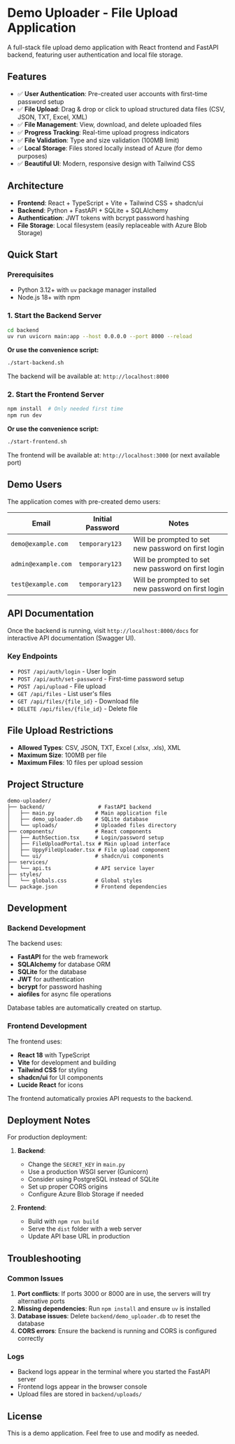 # Demo Uploader - File Upload Application

A full-stack file upload demo application with React frontend and FastAPI backend, featuring user authentication and local file storage.

## Features

- ✅ **User Authentication**: Pre-created user accounts with first-time password setup
- ✅ **File Upload**: Drag & drop or click to upload structured data files (CSV, JSON, TXT, Excel, XML)
- ✅ **File Management**: View, download, and delete uploaded files
- ✅ **Progress Tracking**: Real-time upload progress indicators
- ✅ **File Validation**: Type and size validation (100MB limit)
- ✅ **Local Storage**: Files stored locally instead of Azure (for demo purposes)
- ✅ **Beautiful UI**: Modern, responsive design with Tailwind CSS

## Architecture

- **Frontend**: React + TypeScript + Vite + Tailwind CSS + shadcn/ui
- **Backend**: Python + FastAPI + SQLite + SQLAlchemy
- **Authentication**: JWT tokens with bcrypt password hashing
- **File Storage**: Local filesystem (easily replaceable with Azure Blob Storage)

## Quick Start

### Prerequisites

- Python 3.12+ with `uv` package manager installed
- Node.js 18+ with npm

### 1. Start the Backend Server

```bash
cd backend
uv run uvicorn main:app --host 0.0.0.0 --port 8000 --reload
```

**Or use the convenience script:**
```bash
./start-backend.sh
```

The backend will be available at: `http://localhost:8000`

### 2. Start the Frontend Server

```bash
npm install  # Only needed first time
npm run dev
```

**Or use the convenience script:**
```bash
./start-frontend.sh
```

The frontend will be available at: `http://localhost:3000` (or next available port)

## Demo Users

The application comes with pre-created demo users:

| Email | Initial Password | Notes |
|-------|------------------|-------|
| `demo@example.com` | `temporary123` | Will be prompted to set new password on first login |
| `admin@example.com` | `temporary123` | Will be prompted to set new password on first login |
| `test@example.com` | `temporary123` | Will be prompted to set new password on first login |

## API Documentation

Once the backend is running, visit `http://localhost:8000/docs` for interactive API documentation (Swagger UI).

### Key Endpoints

- `POST /api/auth/login` - User login
- `POST /api/auth/set-password` - First-time password setup
- `POST /api/upload` - File upload
- `GET /api/files` - List user's files
- `GET /api/files/{file_id}` - Download file
- `DELETE /api/files/{file_id}` - Delete file

## File Upload Restrictions

- **Allowed Types**: CSV, JSON, TXT, Excel (.xlsx, .xls), XML
- **Maximum Size**: 100MB per file
- **Maximum Files**: 10 files per upload session

## Project Structure

```
demo-uploader/
├── backend/                 # FastAPI backend
│   ├── main.py             # Main application file
│   ├── demo_uploader.db    # SQLite database
│   └── uploads/            # Uploaded files directory
├── components/             # React components
│   ├── AuthSection.tsx     # Login/password setup
│   ├── FileUploadPortal.tsx # Main upload interface
│   ├── UppyFileUploader.tsx # File upload component
│   └── ui/                 # shadcn/ui components
├── services/
│   └── api.ts              # API service layer
├── styles/
│   └── globals.css         # Global styles
└── package.json            # Frontend dependencies
```

## Development

### Backend Development

The backend uses:
- **FastAPI** for the web framework
- **SQLAlchemy** for database ORM
- **SQLite** for the database
- **JWT** for authentication
- **bcrypt** for password hashing
- **aiofiles** for async file operations

Database tables are automatically created on startup.

### Frontend Development

The frontend uses:
- **React 18** with TypeScript
- **Vite** for development and building
- **Tailwind CSS** for styling
- **shadcn/ui** for UI components
- **Lucide React** for icons

The frontend automatically proxies API requests to the backend.

## Deployment Notes

For production deployment:

1. **Backend**:
   - Change the `SECRET_KEY` in `main.py`
   - Use a production WSGI server (Gunicorn)
   - Consider using PostgreSQL instead of SQLite
   - Set up proper CORS origins
   - Configure Azure Blob Storage if needed

2. **Frontend**:
   - Build with `npm run build`
   - Serve the `dist` folder with a web server
   - Update API base URL in production

## Troubleshooting

### Common Issues

1. **Port conflicts**: If ports 3000 or 8000 are in use, the servers will try alternative ports
2. **Missing dependencies**: Run `npm install` and ensure `uv` is installed
3. **Database issues**: Delete `backend/demo_uploader.db` to reset the database
4. **CORS errors**: Ensure the backend is running and CORS is configured correctly

### Logs

- Backend logs appear in the terminal where you started the FastAPI server
- Frontend logs appear in the browser console
- Upload files are stored in `backend/uploads/`

## License

This is a demo application. Feel free to use and modify as needed.
